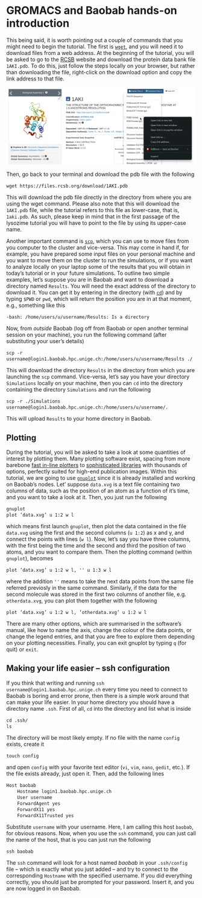 # GROMACS and Baobab hands-on introduction
This being said, it is worth pointing out a couple of commands that you might need to begin the tutorial. The first is [`wget`](https://ftp.gnu.org/old-gnu/Manuals/wget-1.8.1/html_mono/wget.html), and you will need it to download files from a web address. At the beginning of the tutorial, you will be asked to go to the [RCSB](https://www.rcsb.org/) website and download the protein data bank file `1AKI.pdb`. To do this, just follow the steps locally on your browser, but rather than downloading the file, right-click on the download option and copy the link address to that file.

![RCSB_download_1AKI_pdb](../images/rcsb-pdb.png)

Then, go back to your terminal and download the pdb file with the following
```
wget https://files.rcsb.org/download/1AKI.pdb
```
This will download the pdb file directly in the directory from where you are using the wget command. Please also note that this will download the `1AKI.pdb` file, while the tutorial refers to this file as lower-case, that is, `1aki.pdb`. As such, please keep in mind that in the first passage of the lysozime tutorial you will have to point to the file by using its upper-case name.

Another important command is [`scp`](https://linux.die.net/man/1/scp), which you can use to move files from you computer to the cluster and vice-versa. This may come in hand if, for example, you have prepared some input files on your personal machine and you want to move them on the cluster to run the simulations, or if you want to analyze locally on your laptop some of the results that you will obtain in today’s tutorial or in your future simulations. To outline two simple examples, let’s suppose you are in Baobab and want to download a directory named `Results`. You will need the exact address of the directory to download it. You can get it by entering in the directory (with [`cd`](https://man7.org/linux/man-pages/man1/cd.1p.html)) and by typing `$PWD` or `pwd`, which will return the position you are in at that moment, e.g., something like this
```
-bash: /home/users/u/username/Results: Is a directory
```
Now, from *outside* Baobab (log off from Baobab or open another terminal session on your machine), you run the following command (after substituting your user’s details)
```
scp -r username@login1.baobab.hpc.unige.ch:/home/users/u/username/Results ./
```
This will download the directory `Results` in the directory from which you are launching the `scp` command. Vice-versa, let’s say you have your directory `Simulations` locally on your machine, then you can `cd` into the directory containing the directory `Simulations` and run the following
```
scp -r ./Simulations username@login1.baobab.hpc.unige.ch:/home/users/u/username/.
```
This will upload `Results` to your home directory in Baobab.

## Plotting
During the tutorial, you will be asked to take a look at some quantities of interest by plotting them. Many plotting software exist, spacing from more barebone [fast in-line plotters](https://plasma-gate.weizmann.ac.il/Grace/) to [sophisticated libraries](https://matplotlib.org/) with thousands of options, perfectly suited for high-end publication images. Within this tutorial, we are going to use [`gnuplot`](http://www.gnuplot.info/) since it is already installed and working on Baobab’s nodes. Let’ suppose `data.xvg` is a text file containing two columns of data, such as the position of an atom as a function of it’s time, and you want to take a look at it. Then, you just run the following
```
gnuplot
plot ’data.xvg’ u 1:2 w l
```
which means first launch `gnuplot`, then plot the data contained in the file `data.xvg` using the first and the second columns (`u 1:2`) as x and y, and connect the points with lines (`w l`). Now, let’s say you have three columns, with the first being the time and the second and third the position of two atoms, and you want to compare them. Then the plotting command (within `gnuplot`), becomes
```
plot ’data.xvg’ u 1:2 w l, '' u 1:3 w l
```
where the addition `''` means to take the next data points from the same file referred previosly in the same command. Similarly, if the data for the second molecule was stored in the first two columns of another file, e.g. `otherdata.xvg`, you can plot them together with the following
```
plot ’data.xvg’ u 1:2 w l, ’otherdata.xvg’ u 1:2 w l
```
There are many other options, which are summarised in the software’s manual, like how to name the axis, change the colour of the data points, or change the legend entries, and that you are free to explore them depending on your plotting necessities. Finally, you can exit gnuplot by typing `q` (for quit) or `exit`.

## Making your life easier – ssh configuration
If you think that writing and running `ssh username@login1.baobab.hpc.unige.ch` every time you need to connect to Baobab is boring and error prone, then there is a simple work around that can make your life easier. In your home directory you should have a directory name `.ssh`. First of all, `cd` into the directory and list what is inside
```
cd .ssh/
ls
```
The directory will be most likely empty. If no file with the name `config` exists, create it
```
touch config
```
and open `config` with your favorite text editor (`vi`, `vim`, `nano`, `gedit`, etc.). If the file exists already, just open it. Then, add the following lines 
```
Host baobab
    Hostname login1.baobab.hpc.unige.ch
    User username
    ForwardAgent yes
    ForwardX11 yes
    ForwardX11Trusted yes
```
Substitute `username` with your username. Here, I am calling this host `baobab`, for obvious reasons. Now, when you use the `ssh` command, you can just call the name of the host, that is you can just run the following 
```
ssh baobab
```
The `ssh` command will look for a host named *baobab* in your `.ssh/config` file – which is exactly what you just added – and try to connect to the corresponding `Hostname` with the specified username. If you did everything correctly, you should just be prompted for your password. Insert it, and you are now logged in on Baobab.
